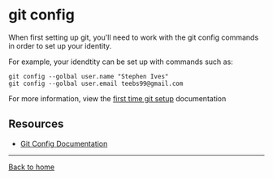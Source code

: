 # git config
When first setting up git, you'll need to work with the git config commands in order to set up your identity.

For example, your idendtity can be set up with commands such as:

```
git config --golbal user.name "Stephen Ives"
git config --golbal user.email teebs99@gmail.com
```

For more information, view the [first time git setup](https://git-scm.com/book/en/v2/Getting-Started-First-Time-Git-Setup) documentation

## Resources
- [Git Config Documentation](https://git-scm.com/docs/git-config)

---

[Back to home](../README.md)
